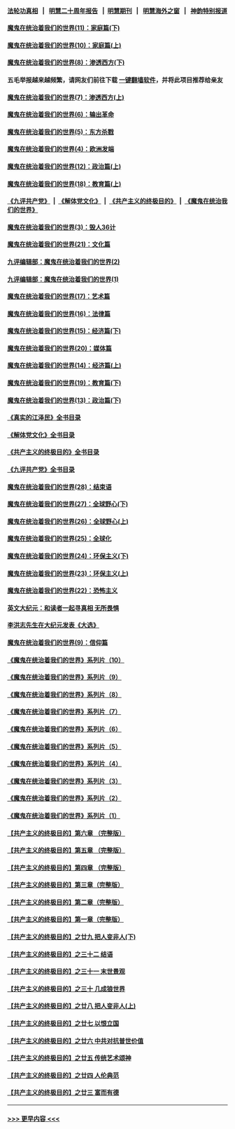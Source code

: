 #### [法轮功真相](https://github.com/gfw-breaker/truth/blob/master/README.md?t=0) &nbsp;&nbsp;|&nbsp;&nbsp; [明慧二十周年报告](https://github.com/gfw-breaker/mh-reports/blob/master/README.md?t=0) &nbsp;&nbsp;|&nbsp;&nbsp;[明慧期刊](https://github.com/gfw-breaker/mh-qikan) &nbsp;&nbsp;|&nbsp;&nbsp; [明慧海外之窗](https://github.com/gfw-breaker/mh-news/blob/master/README.md?t=0) &nbsp;&nbsp;|&nbsp;&nbsp; [神韵特别报道](https://github.com/gfw-breaker/mh-news/blob/master/shenyun.md?t=0)
#### [魔鬼在统治着我们的世界(11)：家庭篇(下)](../pages/nsc422/n10440961.md?t=11210801) 
#### [魔鬼在统治着我们的世界(10)：家庭篇(上)](../pages/nsc422/n10435448.md?t=11210801) 
#### [魔鬼在统治着我们的世界(8)：渗透西方(下)](../pages/nsc422/n10429603.md?t=11210801) 
#### 五毛举报越来越频繁，请网友们前往下载 [一键翻墙软件](https://github.com/gfw-breaker/ssr-accounts)，并将此项目推荐给亲友
#### [魔鬼在统治着我们的世界(7)：渗透西方(上)](../pages/nsc422/n10426013.md?t=11210801) 
#### [魔鬼在统治着我们的世界(6)：输出革命](../pages/nsc422/n10421536.md?t=11210801) 
#### [魔鬼在统治着我们的世界(5)：东方杀戮](../pages/nsc422/n10417707.md?t=11210801) 
#### [魔鬼在统治着我们的世界(4)：欧洲发端](../pages/nsc422/n10414890.md?t=11210801) 
#### [魔鬼在统治着我们的世界(12)：政治篇(上)](../pages/nsc422/n10444576.md?t=11210801) 
#### [魔鬼在统治着我们的世界(18)：教育篇(上)](../pages/nsc422/n10526970.md?t=11210801) 
#### [《九评共产党》](https://github.com/begood0513/9ping.md/blob/master/README.md) &nbsp;|&nbsp; [《解体党文化》](../../../../jtdwh.md/blob/master/README.md)  &nbsp;|&nbsp; [《共产主义的终极目的》](../../../../gczydzjmd.md/blob/master/README.md) &nbsp;|&nbsp; [《魔鬼在统治我们的世界》](../../../../mgztzwmdsj.md/blob/master/README.md) 
#### [魔鬼在统治着我们的世界(3)：毁人36计](../pages/nsc422/n10411583.md?t=11210801) 
#### [魔鬼在统治着我们的世界(21)：文化篇](../pages/nsc422/n10597706.md?t=11210801) 
#### [九评编辑部：魔鬼在统治着我们的世界(2)](../pages/nsc422/n10410036.md?t=11210801) 
#### [九评编辑部：魔鬼在统治着我们的世界(1)](../pages/nsc422/n10406825.md?t=11210801) 
#### [魔鬼在统治着我们的世界(17)：艺术篇](../pages/nsc422/n10499093.md?t=11210801) 
#### [魔鬼在统治着我们的世界(16)：法律篇](../pages/nsc422/n10485969.md?t=11210801) 
#### [魔鬼在统治着我们的世界(15)：经济篇(下)](../pages/nsc422/n10469975.md?t=11210801) 
#### [魔鬼在统治着我们的世界(20)：媒体篇](../pages/nsc422/n10586579.md?t=11210801) 
#### [魔鬼在统治着我们的世界(14)：经济篇(上)](../pages/nsc422/n10457370.md?t=11210801) 
#### [魔鬼在统治着我们的世界(19)：教育篇(下)](../pages/nsc422/n10564808.md?t=11210801) 
#### [魔鬼在统治着我们的世界(13)：政治篇(下)](../pages/nsc422/n10448270.md?t=11210801) 
#### [《真实的江泽民》全书目录](../pages/nsc422/n13721399.md?t=11210801) 
#### [《解体党文化》全书目录](../pages/nsc422/n13721157.md?t=11210801) 
#### [《共产主义的终极目的》全书目录](../pages/nsc422/n13721048.md?t=11210801) 
#### [《九评共产党》全书目录](../pages/nsc422/n13708085.md?t=11210801) 
#### [魔鬼在统治着我们的世界(28)：结束语](../pages/nsc422/n10936246.md?t=11210801) 
#### [魔鬼在统治着我们的世界(27)：全球野心(下)](../pages/nsc422/n10928319.md?t=11210801) 
#### [魔鬼在统治着我们的世界(26)：全球野心(上)](../pages/nsc422/n10900318.md?t=11210801) 
#### [魔鬼在统治着我们的世界(25)：全球化](../pages/nsc422/n10788205.md?t=11210801) 
#### [魔鬼在统治着我们的世界(24)：环保主义(下)](../pages/nsc422/n10695307.md?t=11210801) 
#### [魔鬼在统治着我们的世界(23)：环保主义(上)](../pages/nsc422/n10688613.md?t=11210801) 
#### [魔鬼在统治着我们的世界(22)：恐怖主义](../pages/nsc422/n10614727.md?t=11210801) 
#### [英文大纪元：和读者一起寻真相 无所畏惧](../pages/nsc422/n12542027.md?t=11210801) 
#### [李洪志先生在大纪元发表《大选》](../pages/nsc422/n12534746.md?t=11210801) 
#### [魔鬼在统治着我们的世界(9)：信仰篇](../pages/nsc422/n10432159.md?t=11210801) 
#### [《魔鬼在统治着我们的世界》系列片（10）](../pages/nsc422/n12292670.md?t=11210801) 
#### [《魔鬼在统治着我们的世界》系列片（9）](../pages/nsc422/n12290859.md?t=11210801) 
#### [《魔鬼在统治着我们的世界》系列片（8）](../pages/nsc422/n12287445.md?t=11210801) 
#### [《魔鬼在统治着我们的世界》系列片（7）](../pages/nsc422/n12283425.md?t=11210801) 
#### [《魔鬼在统治着我们的世界》系列片（6）](../pages/nsc422/n12282314.md?t=11210801) 
#### [《魔鬼在统治着我们的世界》系列片（5）](../pages/nsc422/n12281419.md?t=11210801) 
#### [《魔鬼在统治着我们的世界》系列片（4）](../pages/nsc422/n12274024.md?t=11210801) 
#### [《魔鬼在统治着我们的世界》系列片（3）](../pages/nsc422/n12271322.md?t=11210801) 
#### [《魔鬼在统治着我们的世界》系列片（2）](../pages/nsc422/n12269049.md?t=11210801) 
#### [《魔鬼在统治着我们的世界》系列片（1）](../pages/nsc422/n12267575.md?t=11210801) 
#### [【共产主义的终极目的】第六章 （完整版）](../pages/nsc422/n11428913.md?t=11210801) 
#### [【共产主义的终极目的】第五章 （完整版）](../pages/nsc422/n11428912.md?t=11210801) 
#### [【共产主义的终极目的】第四章 （完整版）](../pages/nsc422/n11428907.md?t=11210801) 
#### [【共产主义的终极目的】第三章（完整版）](../pages/nsc422/n11428848.md?t=11210801) 
#### [【共产主义的终极目的】第二章（完整版）](../pages/nsc422/n11428831.md?t=11210801) 
#### [【共产主义的终极目的】第一章（完整版）](../pages/nsc422/n11417651.md?t=11210801) 
#### [【共产主义的终极目的】之廿九 把人变非人(下)](../pages/nsc422/n11344140.md?t=11210801) 
#### [【共产主义的终极目的】之三十二 结语](../pages/nsc422/n11360535.md?t=11210801) 
#### [【共产主义的终极目的】之三十一 末世景观](../pages/nsc422/n11351129.md?t=11210801) 
#### [【共产主义的终极目的】之三十 几成狼世界](../pages/nsc422/n11348280.md?t=11210801) 
#### [【共产主义的终极目的】之廿八 把人变非人(上)](../pages/nsc422/n11340492.md?t=11210801) 
#### [【共产主义的终极目的】之廿七 以恨立国](../pages/nsc422/n11336944.md?t=11210801) 
#### [【共产主义的终极目的】之廿六 中共对抗普世价值](../pages/nsc422/n11324785.md?t=11210801) 
#### [【共产主义的终极目的】之廿五 传统艺术颂神](../pages/nsc422/n11296396.md?t=11210801) 
#### [【共产主义的终极目的】之廿四 人伦典范](../pages/nsc422/n11296397.md?t=11210801) 
#### [【共产主义的终极目的】之廿三 富而有德](../pages/nsc422/n11283598.md?t=11210801) 

----
#### [ >>> 更早内容 <<< ](../indexes/nsc422-earlier.md)
